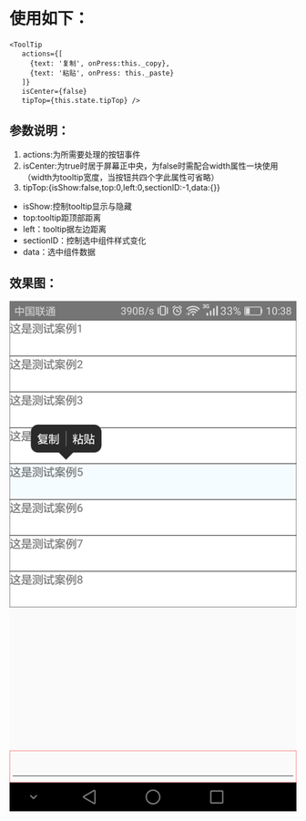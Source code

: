 # 使用如下： #

    <ToolTip 
       actions={[ 
         {text: '复制', onPress:this._copy}, 
         {text: '粘贴', onPress: this._paste} 
       ]} 
       isCenter={false} 
       tipTop={this.state.tipTop} />

## 参数说明： ##

1. actions:为所需要处理的按钮事件
2. isCenter:为true时居于屏幕正中央，为false时需配合width属性一块使用（width为tooltip宽度，当按钮共四个字此属性可省略）
3. tipTop:{isShow:false,top:0,left:0,sectionID:-1,data:{}} 
- isShow:控制tooltip显示与隐藏
- top:tooltip距顶部距离
- left：tooltip据左边距离
- sectionID：控制选中组件样式变化
- data：选中组件数据

## 效果图： ##

![](https://github.com/iloveplus/react-native-tooltip/blob/master/demo.png)